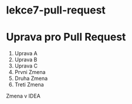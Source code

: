 # lekce7-pull-request

# Uprava pro Pull Request

1. Uprava A
2. Uprava B
3. Uprava C
1. Prvni Zmena
2. Druha Zmena
3. Treti Zmena


Zmena v IDEA